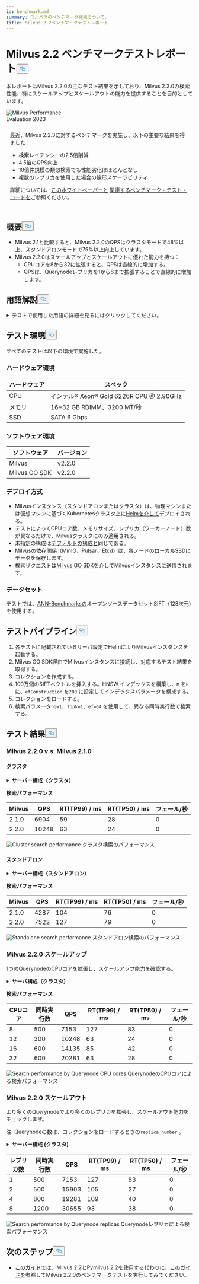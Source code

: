 ```yaml
---
id: benchmark.md
summary: ミルバスのベンチマーク結果について。
title: Milvus 2.2ベンチマークテストレポート
---
```

<h1 id="Milvus-22-Benchmark-Test-Report" class="common-anchor-header">Milvus 2.2 ベンチマークテストレポート<button data-href="#Milvus-22-Benchmark-Test-Report" class="anchor-icon" translate="no">
      <svg translate="no"
        aria-hidden="true"
        focusable="false"
        height="20"
        version="1.1"
        viewBox="0 0 16 16"
        width="16"
      >
        <path
          fill="#0092E4"
          fill-rule="evenodd"
          d="M4 9h1v1H4c-1.5 0-3-1.69-3-3.5S2.55 3 4 3h4c1.45 0 3 1.69 3 3.5 0 1.41-.91 2.72-2 3.25V8.59c.58-.45 1-1.27 1-2.09C10 5.22 8.98 4 8 4H4c-.98 0-2 1.22-2 2.5S3 9 4 9zm9-3h-1v1h1c1 0 2 1.22 2 2.5S13.98 12 13 12H9c-.98 0-2-1.22-2-2.5 0-.83.42-1.64 1-2.09V6.25c-1.09.53-2 1.84-2 3.25C6 11.31 7.55 13 9 13h4c1.45 0 3-1.69 3-3.5S14.5 6 13 6z"
        ></path>
      </svg>
    </button></h1><p>本レポートはMilvus 2.2.0の主なテスト結果を示しており、Milvus 2.2.0の検索性能、特にスケールアップとスケールアウトの能力を提供することを目的としています。</p>
<div class="alert note">
  <div style="display: flex;">
      <div style="flex:0.3;">
        <img translate="no" src="https://zilliz.com/images/whitepaper/performance.png" alt="Milvus Performance Evaluation 2023" />
      </div>
  </div>
  <div style="flex:1;padding: 10px;">
    <p>最近、Milvus 2.2.3に対するベンチマークを実施し、以下の主要な結果を得ました：</p>
    <ul>
      <li>検索レイテンシーの2.5倍削減</li>
      <li>4.5倍のQPS向上</li>
      <li>10億件規模の類似検索でも性能劣化はほとんどなし</li>
      <li>複数のレプリカを使用した場合の線形スケーラビリティ</li>
    </ul>
    <p>詳細については、<a href="https://zilliz.com/resources/whitepaper/milvus-performance-benchmark">このホワイトペーパーと</a> <a href="https://github.com/zilliztech/VectorDBBench">関連するベンチマーク・テスト・コードを</a>ご参照ください。 </p>
  </div>
</div>
<h2 id="Summary" class="common-anchor-header">概要<button data-href="#Summary" class="anchor-icon" translate="no">
      <svg translate="no"
        aria-hidden="true"
        focusable="false"
        height="20"
        version="1.1"
        viewBox="0 0 16 16"
        width="16"
      >
        <path
          fill="#0092E4"
          fill-rule="evenodd"
          d="M4 9h1v1H4c-1.5 0-3-1.69-3-3.5S2.55 3 4 3h4c1.45 0 3 1.69 3 3.5 0 1.41-.91 2.72-2 3.25V8.59c.58-.45 1-1.27 1-2.09C10 5.22 8.98 4 8 4H4c-.98 0-2 1.22-2 2.5S3 9 4 9zm9-3h-1v1h1c1 0 2 1.22 2 2.5S13.98 12 13 12H9c-.98 0-2-1.22-2-2.5 0-.83.42-1.64 1-2.09V6.25c-1.09.53-2 1.84-2 3.25C6 11.31 7.55 13 9 13h4c1.45 0 3-1.69 3-3.5S14.5 6 13 6z"
        ></path>
      </svg>
    </button></h2><ul>
<li>Milvus 2.1と比較すると、Milvus 2.2.0のQPSはクラスタモードで48%以上、スタンドアロンモードで75%以上向上しています。</li>
<li>Milvus 2.2.0はスケールアップとスケールアウトに優れた能力を持つ：<ul>
<li>CPUコアを8から32に拡張すると、QPSは直線的に増加する。</li>
<li>QPSは、Querynodeレプリカを1から8まで拡張することで直線的に増加します。</li>
</ul></li>
</ul>
<h2 id="Terminology" class="common-anchor-header">用語解説<button data-href="#Terminology" class="anchor-icon" translate="no">
      <svg translate="no"
        aria-hidden="true"
        focusable="false"
        height="20"
        version="1.1"
        viewBox="0 0 16 16"
        width="16"
      >
        <path
          fill="#0092E4"
          fill-rule="evenodd"
          d="M4 9h1v1H4c-1.5 0-3-1.69-3-3.5S2.55 3 4 3h4c1.45 0 3 1.69 3 3.5 0 1.41-.91 2.72-2 3.25V8.59c.58-.45 1-1.27 1-2.09C10 5.22 8.98 4 8 4H4c-.98 0-2 1.22-2 2.5S3 9 4 9zm9-3h-1v1h1c1 0 2 1.22 2 2.5S13.98 12 13 12H9c-.98 0-2-1.22-2-2.5 0-.83.42-1.64 1-2.09V6.25c-1.09.53-2 1.84-2 3.25C6 11.31 7.55 13 9 13h4c1.45 0 3-1.69 3-3.5S14.5 6 13 6z"
        ></path>
      </svg>
    </button></h2><p><details>
<summary>テストで使用した用語の詳細を見るにはクリックしてください。</summary>
<table class="terminology">
<thead>
<tr>
<th>用語</th>
<th>説明</th>
</tr>
</thead>
<tbody>
<tr>
<td>nq</td>
<td>1回の検索要求で検索されるベクトルの数</td>
</tr>
<tr>
<td>topk</td>
<td>1回の検索要求で各ベクトル（nq）に対して検索される最も近いベクトルの数</td>
</tr>
<tr>
<td>ef</td>
<td><a href="https://milvus.io/docs/v2.2.x/index.md">HNSW インデックスに</a>固有の検索パラメータ</td>
</tr>
<tr>
<td>RT</td>
<td>リクエストを送信してから応答を受信するまでの応答時間</td>
</tr>
<tr>
<td>QPS</td>
<td>1秒間に正常に処理された検索リクエスト数</td>
</tr>
</tbody>
</table>
</details></p>
<h2 id="Test-environment" class="common-anchor-header">テスト環境<button data-href="#Test-environment" class="anchor-icon" translate="no">
      <svg translate="no"
        aria-hidden="true"
        focusable="false"
        height="20"
        version="1.1"
        viewBox="0 0 16 16"
        width="16"
      >
        <path
          fill="#0092E4"
          fill-rule="evenodd"
          d="M4 9h1v1H4c-1.5 0-3-1.69-3-3.5S2.55 3 4 3h4c1.45 0 3 1.69 3 3.5 0 1.41-.91 2.72-2 3.25V8.59c.58-.45 1-1.27 1-2.09C10 5.22 8.98 4 8 4H4c-.98 0-2 1.22-2 2.5S3 9 4 9zm9-3h-1v1h1c1 0 2 1.22 2 2.5S13.98 12 13 12H9c-.98 0-2-1.22-2-2.5 0-.83.42-1.64 1-2.09V6.25c-1.09.53-2 1.84-2 3.25C6 11.31 7.55 13 9 13h4c1.45 0 3-1.69 3-3.5S14.5 6 13 6z"
        ></path>
      </svg>
    </button></h2><p>すべてのテストは以下の環境で実施した。</p>
<h3 id="Hardware-environment" class="common-anchor-header">ハードウェア環境</h3><table>
<thead>
<tr><th>ハードウェア</th><th>スペック</th></tr>
</thead>
<tbody>
<tr><td>CPU</td><td>インテル® Xeon® Gold 6226R CPU @ 2.90GHz</td></tr>
<tr><td>メモリ</td><td>16*32 GB RDIMM、3200 MT/秒</td></tr>
<tr><td>SSD</td><td>SATA 6 Gbps</td></tr>
</tbody>
</table>
<h3 id="Software-environment" class="common-anchor-header">ソフトウェア環境</h3><table>
<thead>
<tr><th>ソフトウェア</th><th>バージョン</th></tr>
</thead>
<tbody>
<tr><td>Milvus</td><td>v2.2.0</td></tr>
<tr><td>Milvus GO SDK</td><td>v2.2.0</td></tr>
</tbody>
</table>
<h3 id="Deployment-scheme" class="common-anchor-header">デプロイ方式</h3><ul>
<li>Milvusインスタンス（スタンドアロンまたはクラスタ）は、物理マシンまたは仮想マシンに基づくKubernetesクラスタ上に<a href="https://milvus.io/docs/install_standalone-helm.md">Helmを介して</a>デプロイされる。</li>
<li>テストによってCPUコア数、メモリサイズ、レプリカ（ワーカーノード）数が異なるだけで、Milvusクラスタにのみ適用される。</li>
<li>未指定の構成は<a href="https://github.com/milvus-io/milvus-helm/blob/master/charts/milvus/values.yaml">デフォルトの構成と</a>同じである。</li>
<li>Milvusの依存関係（MinIO、Pulsar、Etcd）は、各ノードのローカルSSDにデータを保存します。</li>
<li>検索リクエストは<a href="https://github.com/milvus-io/milvus-sdk-go/tree/master/tests">Milvus GO SDKを介して</a>Milvusインスタンスに送信されます。</li>
</ul>
<h3 id="Data-sets" class="common-anchor-header">データセット</h3><p>テストでは、<a href="https://github.com/erikbern/ann-benchmarks/#data-sets">ANN-Benchmarksの</a>オープンソースデータセットSIFT（128次元）を使用する。</p>
<h2 id="Test-pipeline" class="common-anchor-header">テストパイプライン<button data-href="#Test-pipeline" class="anchor-icon" translate="no">
      <svg translate="no"
        aria-hidden="true"
        focusable="false"
        height="20"
        version="1.1"
        viewBox="0 0 16 16"
        width="16"
      >
        <path
          fill="#0092E4"
          fill-rule="evenodd"
          d="M4 9h1v1H4c-1.5 0-3-1.69-3-3.5S2.55 3 4 3h4c1.45 0 3 1.69 3 3.5 0 1.41-.91 2.72-2 3.25V8.59c.58-.45 1-1.27 1-2.09C10 5.22 8.98 4 8 4H4c-.98 0-2 1.22-2 2.5S3 9 4 9zm9-3h-1v1h1c1 0 2 1.22 2 2.5S13.98 12 13 12H9c-.98 0-2-1.22-2-2.5 0-.83.42-1.64 1-2.09V6.25c-1.09.53-2 1.84-2 3.25C6 11.31 7.55 13 9 13h4c1.45 0 3-1.69 3-3.5S14.5 6 13 6z"
        ></path>
      </svg>
    </button></h2><ol>
<li>各テストに記載されているサーバ設定でHelmによりMilvusインスタンスを起動する。</li>
<li>Milvus GO SDK経由でMilvusインスタンスに接続し、対応するテスト結果を取得する。</li>
<li>コレクションを作成する。</li>
<li>100万個のSIFTベクトルを挿入する。HNSW インデックスを構築し、<code translate="no">M</code> を<code translate="no">8</code> に、<code translate="no">efConstruction</code> を<code translate="no">200</code> に設定してインデックスパラメータを構成する。</li>
<li>コレクションをロードする。</li>
<li>検索パラメータ<code translate="no">nq=1, topk=1, ef=64</code> を使用して、異なる同時実行数で検索する。</li>
</ol>
<h2 id="Test-results" class="common-anchor-header">テスト結果<button data-href="#Test-results" class="anchor-icon" translate="no">
      <svg translate="no"
        aria-hidden="true"
        focusable="false"
        height="20"
        version="1.1"
        viewBox="0 0 16 16"
        width="16"
      >
        <path
          fill="#0092E4"
          fill-rule="evenodd"
          d="M4 9h1v1H4c-1.5 0-3-1.69-3-3.5S2.55 3 4 3h4c1.45 0 3 1.69 3 3.5 0 1.41-.91 2.72-2 3.25V8.59c.58-.45 1-1.27 1-2.09C10 5.22 8.98 4 8 4H4c-.98 0-2 1.22-2 2.5S3 9 4 9zm9-3h-1v1h1c1 0 2 1.22 2 2.5S13.98 12 13 12H9c-.98 0-2-1.22-2-2.5 0-.83.42-1.64 1-2.09V6.25c-1.09.53-2 1.84-2 3.25C6 11.31 7.55 13 9 13h4c1.45 0 3-1.69 3-3.5S14.5 6 13 6z"
        ></path>
      </svg>
    </button></h2><h3 id="Milvus-220-vs-Milvus-210" class="common-anchor-header">Milvus 2.2.0 v.s. Milvus 2.1.0</h3><h4 id="Cluster" class="common-anchor-header">クラスタ</h4><p><details>
<summary><b>サーバー構成（クラスタ）</b></summary><code translate="no">yaml queryNode: replicas: 1 resources: limits: cpu: &quot;12.0&quot; memory: 8Gi requests: cpu: &quot;12.0&quot; memory: 8Gi</code></details></p>
<p><strong>検索パフォーマンス</strong></p>
<table>
<thead>
<tr><th>Milvus</th><th>QPS</th><th>RT(TP99) / ms</th><th>RT(TP50) / ms</th><th>フェール/秒</th></tr>
</thead>
<tbody>
<tr><td>2.1.0</td><td>6904</td><td>59</td><td>28</td><td>0</td></tr>
<tr><td>2.2.0</td><td>10248</td><td>63</td><td>24</td><td>0</td></tr>
</tbody>
</table>
<p>
  
   <span class="img-wrapper"> <img translate="no" src="/docs/v2.4.x/assets/cluster_search_performance_210_vs_220.png" alt="Cluster search performance" class="doc-image" id="cluster-search-performance" />
   </span> <span class="img-wrapper"> <span>クラスタ検索のパフォーマンス</span> </span></p>
<h4 id="Standalone" class="common-anchor-header">スタンドアロン</h4><p><details>
<summary><b>サーバー構成（スタンドアロン）</b></summary><code translate="no">yaml standalone: replicas: 1 resources: limits: cpu: &quot;12.0&quot; memory: 16Gi requests: cpu: &quot;12.0&quot; memory: 16Gi</code></details></p>
<p><strong>検索パフォーマンス</strong></p>
<table>
<thead>
<tr><th>Milvus</th><th>QPS</th><th>RT(TP99) / ms</th><th>RT(TP50) / ms</th><th>フェール/秒</th></tr>
</thead>
<tbody>
<tr><td>2.1.0</td><td>4287</td><td>104</td><td>76</td><td>0</td></tr>
<tr><td>2.2.0</td><td>7522</td><td>127</td><td>79</td><td>0</td></tr>
</tbody>
</table>
<p>
  
   <span class="img-wrapper"> <img translate="no" src="/docs/v2.4.x/assets/standalone_search_performance_210_vs_220.png" alt="Standalone search performance" class="doc-image" id="standalone-search-performance" />
   </span> <span class="img-wrapper"> <span>スタンドアロン検索のパフォーマンス</span> </span></p>
<h3 id="Milvus-220-Scale-up" class="common-anchor-header">Milvus 2.2.0 スケールアップ</h3><p>1つのQuerynodeのCPUコアを拡張し、スケールアップ能力を確認する。</p>
<p><details>
<summary><b>サーバ構成（クラスタ）</b></summary><code translate="no">yaml queryNode: replicas: 1 resources: limits: cpu: &quot;8.0&quot; /&quot;12.0&quot; /&quot;16.0&quot; /&quot;32.0&quot; memory: 8Gi requests: cpu: &quot;8.0&quot; /&quot;12.0&quot; /&quot;16.0&quot; /&quot;32.0&quot; memory: 8Gi</code></details></p>
<p><strong>検索パフォーマンス</strong></p>
<table>
<thead>
<tr><th>CPUコア</th><th>同時実行数</th><th>QPS</th><th>RT(TP99) / ms</th><th>RT(TP50) / ms</th><th>フェール/秒</th></tr>
</thead>
<tbody>
<tr><td>8</td><td>500</td><td>7153</td><td>127</td><td>83</td><td>0</td></tr>
<tr><td>12</td><td>300</td><td>10248</td><td>63</td><td>24</td><td>0</td></tr>
<tr><td>16</td><td>600</td><td>14135</td><td>85</td><td>42</td><td>0</td></tr>
<tr><td>32</td><td>600</td><td>20281</td><td>63</td><td>28</td><td>0</td></tr>
</tbody>
</table>
<p>
  
   <span class="img-wrapper"> <img translate="no" src="/docs/v2.4.x/assets/search_performance_by_querynode_cpu_cores.png" alt="Search performance by Querynode CPU cores" class="doc-image" id="search-performance-by-querynode-cpu-cores" />
   </span> <span class="img-wrapper"> <span>QuerynodeのCPUコアによる検索パフォーマンス</span> </span></p>
<h3 id="Milvus-220-Scale-out" class="common-anchor-header">Milvus 2.2.0 スケールアウト</h3><p>より多くのQuerynodeでより多くのレプリカを拡張し、スケールアウト能力をチェックします。</p>
<div class="alert note">
<p>注: Querynodeの数は、コレクションをロードするときの<code translate="no">replica_number</code> 。</p>
</div>
<p><details>
<summary><b>サーバー構成 (クラスタ)</b></summary><code translate="no">yaml queryNode: replicas: 1 / 2 / 4 / 8 resources: limits: cpu: &quot;8.0&quot; memory: 8Gi requests: cpu: &quot;8.0&quot; memory: 8Gi</code></details></p>
<table>
<thead>
<tr><th>レプリカ数</th><th>同時実行数</th><th>QPS</th><th>RT(TP99) / ms</th><th>RT(TP50) / ms</th><th>フェール/秒</th></tr>
</thead>
<tbody>
<tr><td>1</td><td>500</td><td>7153</td><td>127</td><td>83</td><td>0</td></tr>
<tr><td>2</td><td>500</td><td>15903</td><td>105</td><td>27</td><td>0</td></tr>
<tr><td>4</td><td>800</td><td>19281</td><td>109</td><td>40</td><td>0</td></tr>
<tr><td>8</td><td>1200</td><td>30655</td><td>93</td><td>38</td><td>0</td></tr>
</tbody>
</table>
<p>
  
   <span class="img-wrapper"> <img translate="no" src="/docs/v2.4.x/assets/search_performance_by_querynode_replicas.png" alt="Search performance by Querynode replicas" class="doc-image" id="search-performance-by-querynode-replicas" />
   </span> <span class="img-wrapper"> <span>Querynodeレプリカによる検索パフォーマンス</span> </span></p>
<h2 id="Whats-next" class="common-anchor-header">次のステップ<button data-href="#Whats-next" class="anchor-icon" translate="no">
      <svg translate="no"
        aria-hidden="true"
        focusable="false"
        height="20"
        version="1.1"
        viewBox="0 0 16 16"
        width="16"
      >
        <path
          fill="#0092E4"
          fill-rule="evenodd"
          d="M4 9h1v1H4c-1.5 0-3-1.69-3-3.5S2.55 3 4 3h4c1.45 0 3 1.69 3 3.5 0 1.41-.91 2.72-2 3.25V8.59c.58-.45 1-1.27 1-2.09C10 5.22 8.98 4 8 4H4c-.98 0-2 1.22-2 2.5S3 9 4 9zm9-3h-1v1h1c1 0 2 1.22 2 2.5S13.98 12 13 12H9c-.98 0-2-1.22-2-2.5 0-.83.42-1.64 1-2.09V6.25c-1.09.53-2 1.84-2 3.25C6 11.31 7.55 13 9 13h4c1.45 0 3-1.69 3-3.5S14.5 6 13 6z"
        ></path>
      </svg>
    </button></h2><ul>
<li><a href="https://milvus.io/blog/2022-08-16-A-Quick-Guide-to-Benchmarking-Milvus-2-1.md">このガイドでは</a>、Milvus 2.2とPymilvus 2.2を使用する代わりに、<a href="https://milvus.io/blog/2022-08-16-A-Quick-Guide-to-Benchmarking-Milvus-2-1.md">このガイドを</a>参照してMilvus 2.2.0のベンチマークテストを実行してみてください。</li>
</ul>
